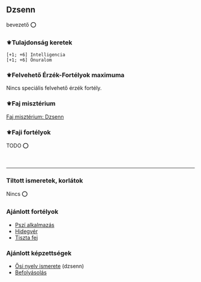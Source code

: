 ## Dzsenn

bevezető ⭕

### ⚜️Tulajdonság keretek

```
[+1; +6] Intelligencia
[+1; +6] Önuralom
```

### ⚜️Felvehető Érzék-Fortélyok maximuma

Nincs speciális felvehető érzék fortély.

### ⚜️Faj misztérium

[Faj misztérium: Dzsenn](../kepzettsegek.faj.miszterium/faj_miszterium_dzsenn.md)

### ⚜️Faji fortélyok

TODO ⭕

<br />

---
### Tiltott ismeretek, korlátok

Nincs ⭕

### Ajánlott fortélyok

- [Pszí alkalmazás](../fortelyok.misztikus/pszi_kiterjesztes.md)
- [Hidegvér](../fortelyok.altalanos/hidegver.md)
- [Tiszta fej](../fortelyok.altalanos/tiszta_fej.md)

### Ajánlott képzettségek

- [Ősi nyelv ismerete](../kepzettsegek.primer.misztikus/osi_nyelv_ismerete.md) (dzsenn)
- [Befolyásolás](../kepzettsegek.primer.altalanos/befolyasolas.md)

